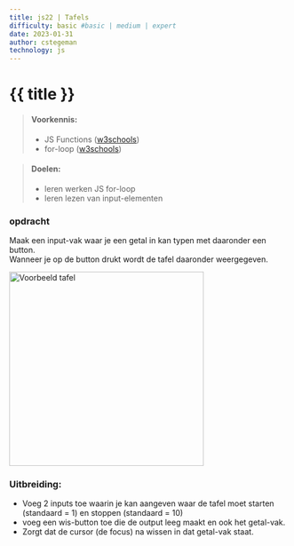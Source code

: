 ```yaml
---
title: js22 | Tafels
difficulty: basic #basic | medium | expert
date: 2023-01-31
author: cstegeman
technology: js
---
```



# {{ title }}

> #### Voorkennis:  
> * JS Functions ([w3schools](https://www.w3schools.com/js/js_functions.asp))
> * for-loop ([w3schools](https://www.w3schools.com/js/js_loop_for.asp))

> #### Doelen:  
> * leren werken JS for-loop
> * leren lezen van input-elementen

### opdracht
Maak een input-vak waar je een getal in kan typen met daaronder een button.<br>
Wanneer je op de button drukt wordt de tafel daaronder weergegeven.

<img src="{{ '/_assets/frontend/js22_tafels.png' | url }}" alt="Voorbeeld tafel" style="width:350px">

### Uitbreiding:
* Voeg 2 inputs toe waarin je kan aangeven waar de tafel moet starten (standaard = 1) en stoppen (standaard = 10)
* voeg een wis-button toe die de output leeg maakt en ook het getal-vak.
* Zorgt dat de cursor (de focus) na wissen in dat getal-vak staat.

